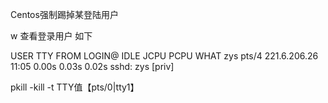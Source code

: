 Centos强制踢掉某登陆用户    

w  查看登录用户  如下

USER     TTY      FROM             LOGIN@   IDLE   JCPU   PCPU WHAT
zys      pts/4    221.6.206.26     11:05    0.00s  0.03s  0.02s sshd: zys [priv]  

pkill -kill -t   TTY值【pts/0|tty1】
